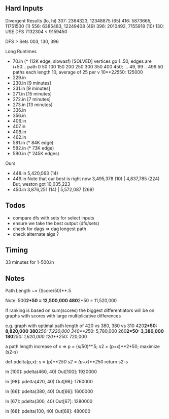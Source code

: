 ## Hard Inputs

Divergent Results (lo, hi)
307: 2364323, 12348875 (65)
416: 5873665, 11751500 (1)
556: 6385483, 12249408 (49)
396: 2010492, 7155918 (10)
130: USE DFS 7132304 < 9159450

DFS > Sets
003, 130, 396


Long Runtimes
- 70.in (* 112K edge, slowasf) [SOLVED]
    vertices go 1..50, edges are i+50...
    path 0 50 100 150 200 250 300 350 400 450; ... 49, 99 .. 499
    50 paths each length 10, average of 25 per v
    10**2*25*50: 125000
- 229.in
- 230.in [9 minutes]
- 231.in [9 minutes]
- 271.in [15 minutes]
- 272.in [7 minutes]
- 273.in [13 minutes]
- 336.in
- 356.in
- 406.in
- 407.in
- 408.in
- 462.in
- 581.in (* 84K edge)
- 582.in (* 73K edge)
- 590.in (* 245K edges)

Ours
- 448.in
    5,420,063 (14)
- 449.in
    Note that our best is right now 3,495,378 (10) | 4,837,785 (224)
    But, weston got 10,035,223
- 450.in
    3,876,251 (14) | 5,572,087 (269)

## Todos
- compare dfs with sets for select inputs
- ensure we take the best output (dfs/sets)
- check for dags => dag longest path
- check alternate algs ?

## Timing
33 minutes for 1-500.in

## Notes

Path Length ~= (Score/50)**.5

Note:
500**2*50 = 12,500,000
480**2*50 = 11,520,000

If ranking is based on sum(scores)
the biggest differentiators will be on graphs
with scores with large multiplicative differences

e.g. graph with optimal path length of 420 vs 380, 380 vs 310
420**2*50: 8,820,000
380**2*50: 7,220,000
340**2*50: 5,780,000
260**2*50: 3,380,000
180**2*50: 1,620,000
120**2*50: 720,000

a path length increase of x =>
    p = (s/50)**.5;
    s2 = (p+x)**2*50;
    maximize (s2-s)

def pdelta(p,x):
    s = (p)**2*50
    s2 = (p+x)**2*50
    return s2-s

In [100]: pdelta(460, 40)
Out[100]: 1920000

In [98]: pdelta(420, 40)
Out[98]: 1760000

In [66]: pdelta(380, 40)
Out[66]: 1600000

In [67]: pdelta(300, 40)
Out[67]: 1280000

In [68]: pdelta(100, 40)
Out[68]: 480000
